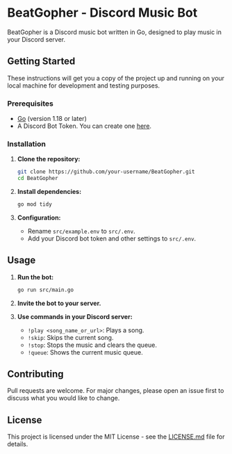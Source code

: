 # BeatGopher - Discord Music Bot

BeatGopher is a Discord music bot written in Go, designed to play music in your Discord server.

## Getting Started

These instructions will get you a copy of the project up and running on your local machine for development and testing purposes.

### Prerequisites

- [Go](https://golang.org/doc/install) (version 1.18 or later)
- A Discord Bot Token. You can create one [here](https://discord.com/developers/applications).

### Installation

1.  **Clone the repository:**
    ```sh
    git clone https://github.com/your-username/BeatGopher.git
    cd BeatGopher
    ```

2.  **Install dependencies:**
    ```sh
    go mod tidy
    ```

3.  **Configuration:**
    - Rename `src/example.env` to `src/.env`.
    - Add your Discord bot token and other settings to `src/.env`.

## Usage

1.  **Run the bot:**
    ```sh
    go run src/main.go
    ```

2.  **Invite the bot to your server.**

3.  **Use commands in your Discord server:**
    - `!play <song_name_or_url>`: Plays a song.
    - `!skip`: Skips the current song.
    - `!stop`: Stops the music and clears the queue.
    - `!queue`: Shows the current music queue.

## Contributing

Pull requests are welcome. For major changes, please open an issue first to discuss what you would like to change.

## License

This project is licensed under the MIT License - see the [LICENSE.md](LICENSE.md) file for details.
